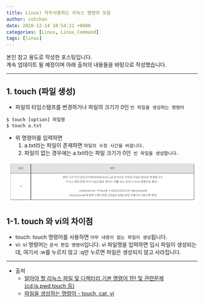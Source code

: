 ```yaml
---
title: Linux) 자주사용하는 리눅스 명령어 모음
author: cotchan 
date: 2020-12-14 18:54:21 +0800 
categories: [Linux, Linux_Command]
tags: [linux]
---
```



본인 참고 용도로 작성한 포스팅입니다.    
계속 업데이트 될 예정이며 아래 출처의 내용들을 바탕으로 작성했습니다.        


---


## 1. touch (파일 생성)

+ 파일의 타임스탬프를 변경하거나 파일의 크기가 0인 `빈 파일을 생성하는 명령어`

```terminal
$ touch [option] 파일명
$ touch a.txt
```

+ 위 명령어를 입력하면
    1. a.txt라는 파일이 존재하면 `파일의 수정 시간을 바꿉니다.`
    2. 파일이 없는 경우에는 a.txt라는 파일 크기가 0인` 빈 파일을 생성합니다.` 

![Desktop View](/assets/img/post/linux/2020-12-14-linux-touch.png)

## 1-1. touch 와 vi의 차이점

+ touch: touch 명령어를 사용하면 `아무 내용이 없는 파일이 생성`됩니다.
+ vi: vi 명령어는 `문서 편집 명령어`입니다. vi 파일명을 입력하면 임시 파일이 생성되는데, 여기서 :w를 누르지 않고 :q만 누르면 파일은 생성되지 않고 사라집니다.



---
+ 출처
	+ [알아야 할 리눅스 파일 및 디렉터리 기본 명령어 1탄 및 관련문제(cd,ls,pwd,touch 등)](https://jhnyang.tistory.com/13?category=815412)
	+ [파일을 생성하는 명령어 - touch, cat, vi](https://kwmblog.tistory.com/8)
